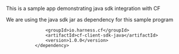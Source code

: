 This is a sample app demonstrating java sdk integration with CF 

We are using the java sdk jar as dependency for this sample program
``` <dependency>
               <groupId>io.harness.cf</groupId>
               <artifactId>cf-client-sdk-java</artifactId>
               <version>1.0.0</version>
           </dependency>
```

